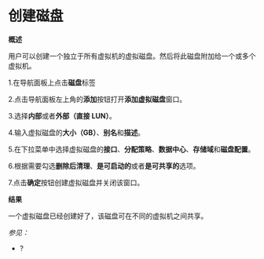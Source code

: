 # 创建磁盘

**概述**

用户可以创建一个独立于所有虚拟机的虚拟磁盘。然后将此磁盘附加给一个或多个虚拟机。

1.在导航面板上点击**磁盘**标签

2.点击导航面板左上角的**添加**按钮打开**添加虚拟磁盘**窗口。

3.选择**内部**或者**外部（直接 LUN）**。

4.输入虚拟磁盘的**大小（GB）**、**别名**和**描述**。

5.在下拉菜单中选择虚拟磁盘的**接口**、**分配策略**、**数据中心**、**存储域**和**磁盘配置**。

6.根据需要勾选**删除后清理**、**是可启动的**或者**是可共享的**选项。

7.点击**确定**按钮创建虚拟磁盘并关闭该窗口。

**结果**

一个虚拟磁盘已经创建好了，该磁盘可在不同的虚拟机之间共享。

*参见：*

-   ?
